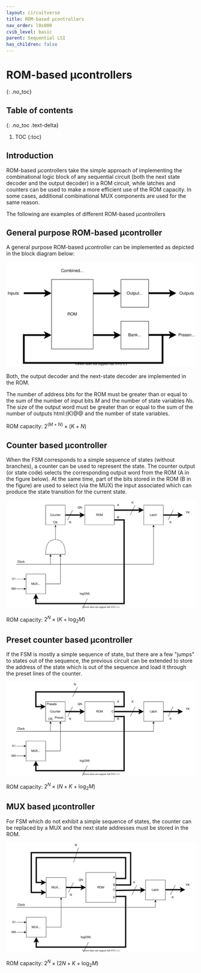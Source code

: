 ```yaml
---
layout: circuitverse
title: ROM-based µcontrollers
nav_order: l0s000
cvib_level: basic
parent: Sequential LSI
has_children: false
---
```



# ROM-based µcontrollers
{: .no_toc}


## Table of contents
{: .no_toc .text-delta}

1. TOC
{:toc}


## Introduction

ROM-based µcontrollers take the simple approach of implementing the combinational logic block of any sequential circuit (both the next state decoder and the output decoder) in a ROM circuit, while latches and counters can be used to make a more efficient use of the ROM capacity. In some cases, additional combinational MUX components are used for the same reason.

The following are examples of different ROM-based µcontrollers


## General purpose ROM-based µcontroller

A general purpose ROM-based µcontroller can be implemented as depicted in the block diagram below:

![General purpose ROM-based microcontroller](/assets/images/seq/rom_general.svg)

Both, the output decoder and the next-state decoder are implemented in the ROM.

The number of address bits for the ROM must be greater than or equal to the sum of the number of input bits $M$ and the number of state variables $N$s. The size of the output word must be greater than or equal to the sum of the number of outputs html:\(K\)@@ and the number of state variables.

ROM capacity: $2^{(M+N)}\times (K+N)$


## Counter based µcontroller

When the FSM corresponds to a simple sequence of states (without branches), a counter can be used to represent the state. The counter output (or state code) selects the corresponding output word from the ROM (A in the figure below). At the same time, part of the bits stored in the ROM (B in the figure) are used to select (via the MUX) the input associated which can produce the state transition for the current state.

![Counter based microcontroller](/assets/images/seq/rom_counter.svg)

ROM capacity: $2^N \times (K+\log_2 M)$


## Preset counter based µcontroller

If the FSM is mostly a simple sequence of state, but there are a few "jumps" to states out of the sequence, the previous circuit can be extended to store the address of the state which is out of the sequence and load it through the preset lines of the counter.

![Preset counter based microcontroller](/assets/images/seq/rom_preset_counter.svg)

ROM capacity: $2^N \times (N+K+\log_2 M)$


## MUX based µcontroller

For FSM which do not exhibit a simple sequence of states, the counter can be replaced by a MUX and the next state addresses must be stored in the ROM.

![MUX based microcontroller](/assets/images/seq/rom_mux.svg)

ROM capacity: $2^N \times (2N+K+\log_2 M)$
